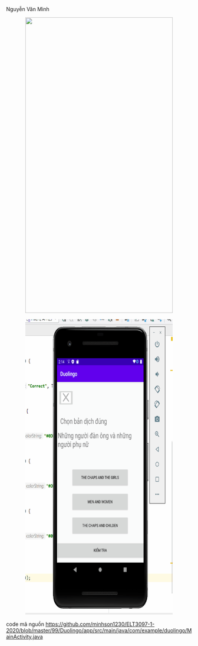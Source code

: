 Nguyễn Văn Minh 
<p align="center">
  <img width="400" height="800" src="https://github.com/truongtv02/ELT3097-1-2020/blob/master/TranVanTruong/truong.gif">
</p>
<p align="center">
<img width="400" height="800" src="https://github.com/minhson1230/ELT3097-1-2020/blob/master/99/NguyenVanMinh.gif">
</p>


code mã nguồn https://github.com/minhson1230/ELT3097-1-2020/blob/master/99/Duolingo/app/src/main/java/com/example/duolingo/MainActivity.java

